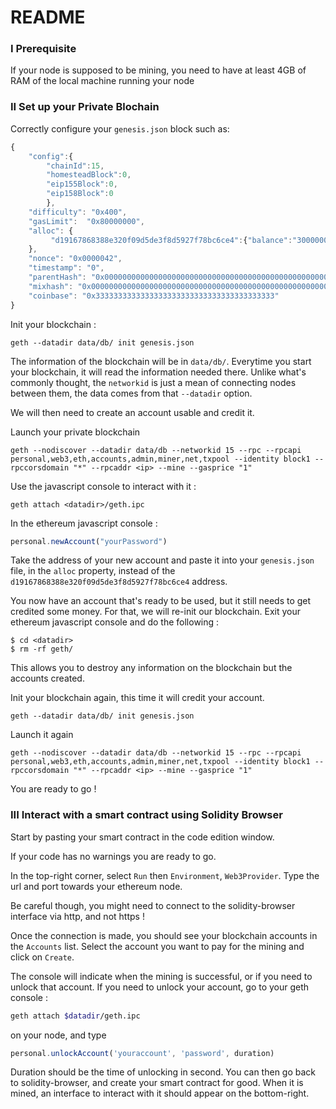 # README

### I Prerequisite
If your node is supposed to be mining, you need to have at least 4GB of RAM of the local machine running your node

### II Set up your Private Blochain

Correctly configure your `genesis.json` block such as:
```javascript
{
    "config":{
        "chainId":15,
        "homesteadBlock":0,
        "eip155Block":0,
        "eip158Block":0
        },
    "difficulty": "0x400",
    "gasLimit":  "0x80000000",
    "alloc": {
         "d19167868388e320f09d5de3f8d5927f78bc6ce4":{"balance":"3000000"}
    },
    "nonce": "0x0000042",
    "timestamp": "0",
    "parentHash": "0x0000000000000000000000000000000000000000000000000000000000000000",
    "mixhash": "0x0000000000000000000000000000000000000000000000000000000000000000",
    "coinbase": "0x3333333333333333333333333333333333333333"
}
```

Init your blockchain : 
```shell
geth --datadir data/db/ init genesis.json
```

The information of the blockchain will be in `data/db/`. Everytime you start your blockchain, it will read the information needed there. Unlike what's commonly thought, the `networkid` is just a mean of connecting nodes between them, the data comes from that `--datadir` option.

We will then need to create an account usable and credit it. 

Launch your private blockchain
```shell
geth --nodiscover --datadir data/db --networkid 15 --rpc --rpcapi personal,web3,eth,accounts,admin,miner,net,txpool --identity block1 --rpccorsdomain "*" --rpcaddr <ip> --mine --gasprice "1"
```

Use the javascript console to interact with it :

```shell
geth attach <datadir>/geth.ipc
```

In the ethereum javascript console : 
```javascript
personal.newAccount("yourPassword")
```

Take the address of your new account and paste it into your `genesis.json` file, in the `alloc` property, instead of the `d19167868388e320f09d5de3f8d5927f78bc6ce4` address.

You now have an account that's ready to be used, but it still needs to get credited some money.
For that, we will re-init our blockchain.
Exit your ethereum javascript console and do the following :

```shell
$ cd <datadir>
$ rm -rf geth/
```

This allows you to destroy any information on the blockchain but the accounts created.

Init your blockchain again, this time it will credit your account.

```shell
geth --datadir data/db/ init genesis.json
```

Launch it again
```shell
geth --nodiscover --datadir data/db --networkid 15 --rpc --rpcapi personal,web3,eth,accounts,admin,miner,net,txpool --identity block1 --rpccorsdomain "*" --rpcaddr <ip> --mine --gasprice "1"
```

You are ready to go !

### III Interact with a smart contract using Solidity Browser

Start by pasting your smart contract in the code edition window.

If your code has no warnings you are ready to go.

In the top-right corner, select ```Run``` then ```Environment```, ```Web3Provider```. Type the url and port towards your ethereum node.

Be careful though, you might need to connect to the solidity-browser interface via http, and not https !


Once the connection is made, you should see your blockchain accounts in the ```Accounts``` list. Select the account you want to pay for the mining and click on ```Create```.

The console will indicate when the mining is successful, or if you need to unlock that account.
If you need to unlock your account, go to your geth console : 

```bash
geth attach $datadir/geth.ipc
``` 

on your node, and type 

```javascript
personal.unlockAccount('youraccount', 'password', duration)
```

Duration should be the time of unlocking in second. You can then go back to solidity-browser, and create your smart contract for good.
When it is mined, an interface to interact with it should appear on the bottom-right.
